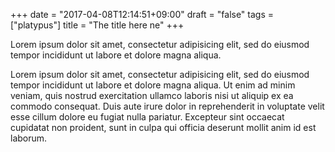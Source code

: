 +++
date = "2017-04-08T12:14:51+09:00"
draft = "false"
tags = ["platypus"]
title = "The title here ne"
+++

Lorem ipsum dolor sit amet, consectetur adipisicing elit, sed do eiusmod tempor incididunt ut labore et dolore magna aliqua.

<!--more-->

Lorem ipsum dolor sit amet, consectetur adipisicing elit, sed do eiusmod tempor incididunt ut labore et dolore magna aliqua. Ut enim ad minim veniam, quis nostrud exercitation ullamco laboris nisi ut aliquip ex ea commodo consequat. Duis aute irure dolor in reprehenderit in voluptate velit esse cillum dolore eu fugiat nulla pariatur. Excepteur sint occaecat cupidatat non proident, sunt in culpa qui officia deserunt mollit anim id est laborum. 
